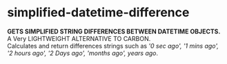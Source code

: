 # simplified-datetime-difference
<b>GETS SIMPLIFIED STRING DIFFERENCES BETWEEN DATETIME OBJECTS.</b>  
A Very LIGHTWEIGHT ALTERNATIVE TO CARBON.  
Calculates and return differences strings such as <em>'0 sec ago', '1 mins ago', '2 hours ago', '2 Days ago',
'months ago', years ago</em>.
